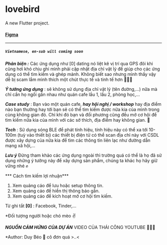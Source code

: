 # lovebird

A new Flutter project.

#### [Figma](https://www.figma.com/file/HCAaJg9ldN4Vc2JGBSalHo/LoveBird?node-id=0%3A1)

-------
##### ```Vietnamese, en-sub will coming soon```
***Phản biện :*** Các ứng dụng như [0] dating nó liệt kê vị trí qua GPS đôi khi cũng hơi khó chịu ghi mình phải cập nhật địa chỉ vật lý để giúp cho các ứng dụng có thể tìm kiếm và ghép mảnh. Không biết sao nhưng mình thấy vậy dễ bị scam lắm mình thích một chút thực tế và tinh tế hơn 👷🏻‍♂️

***Ý tưởng ứng dụng*** : sẽ không sử dụng địa chỉ vật lý (tên đường,...) nữa mà chỉ cần họ ngồi gần nhau như quán cafe lầu 1, lầu 2, phòng học,...

***Case study*** : Bạn vào một quán cafe, ***hay hội nghị / workshop*** hay địa điểm nào bạn thường hay tới bạn sẽ có thể tìm kiếm được nữa kia của mình trong cùng không gian đó. Chỉ khi đó bạn và đối phương cũng đều mở cơ hội để tìm kiếm nữa kia của mình với các sở thích, địa điểm hay không gian. :heart_decoration:

***Tech*** : Sử dụng sóng BLE để phát tính hiệu, tính hiệu này có thể xa tới 10-100m (tuỳ vào thiết bị) các thiết bị điện tử có thể scan địa chỉ này với CSDL được xây dựng của nữa kia để tìm các thông tin liên lạc như đường dẫn mạng xã hội,...

***Lưu ý*** Đừng tham khảo các ứng dụng ngoài thì trường quá có thể là họ đã sử dụng những ý tưởng này để xây dựng sản phẩm, chúng ta khác họ hãy giữ vững nhé ✊

*** Cách tìm kiếm lợi nhuận***
1. Xem quảng cáo để lưu hoặc setup thông tin.
2. Xem quảng cáo để hiển thị thông báo gần.
3. Xem quảng cáo để kích hoạt mở cơ hội tìm kiếm.


Từ ghi tắt
**[0]** : Facebook, Tinder,...

*Đối tượng người hoặc chó mèo :v: 


***NGUỒN CẢM HỨNG CỦA DỰ ÁN*** VIDEO CỦA THÁI CÔNG YOUTUBE 💁🏻‍♂️

*Author: Duy Béo 🖤 cô đơn quá >..<
